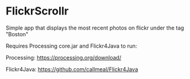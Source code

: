 # FlickrScrollr
Simple app that displays the most recent photos on flickr under the tag "Boston"

Requires Processing core.jar and Flickr4Java to run:

Processing: https://processing.org/download/

Flickr4Java: https://github.com/callmeal/Flickr4Java
